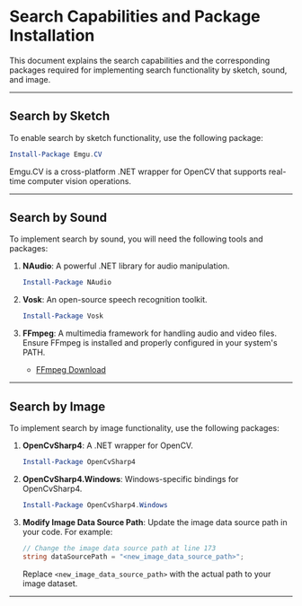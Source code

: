 # Search Capabilities and Package Installation

This document explains the search capabilities and the corresponding packages required for implementing search functionality by sketch, sound, and image.

---

## Search by Sketch
To enable search by sketch functionality, use the following package:

```powershell
Install-Package Emgu.CV
```

Emgu.CV is a cross-platform .NET wrapper for OpenCV that supports real-time computer vision operations.

---

## Search by Sound
To implement search by sound, you will need the following tools and packages:

1. **NAudio**: A powerful .NET library for audio manipulation.

   ```powershell
   Install-Package NAudio
   ```

2. **Vosk**: An open-source speech recognition toolkit.

   ```powershell
   Install-Package Vosk
   ```

3. **FFmpeg**: A multimedia framework for handling audio and video files. Ensure FFmpeg is installed and properly configured in your system's PATH.

   - [FFmpeg Download](https://ffmpeg.org/download.html)

---

## Search by Image
To implement search by image functionality, use the following packages:

1. **OpenCvSharp4**: A .NET wrapper for OpenCV.

   ```powershell
   Install-Package OpenCvSharp4
   ```

2. **OpenCvSharp4.Windows**: Windows-specific bindings for OpenCvSharp4.

   ```powershell
   Install-Package OpenCvSharp4.Windows
   ```

3. **Modify Image Data Source Path**: Update the image data source path in your code. For example:

   ```csharp
   // Change the image data source path at line 173
   string dataSourcePath = "<new_image_data_source_path>";
   ```

   Replace `<new_image_data_source_path>` with the actual path to your image dataset.

---